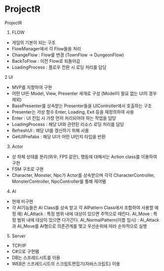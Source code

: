 # ProjectR
ProjectR

1. FLOW
- 게임의 기본이 되는 구조
- FlowManager에서 각 Flow들을 처리
- ChangeFlow : Flow를 변경 (TownFlow -> DungeonFlow)
- BackToFlow : 이전 Flow로 되돌아감
- LoadingProcess : 플로우 전환 시 로딩 처리를 담당

2 UI
- MVP를 지향하여 구현
- 어떤 UI든 Model, View, Presenter 세개로 구성
(Model이 필요 없는 UI의 경우 제외)
- BasePresenter를 상속받는 Presenter들을 UIController에서 호출하는 구조
- Presenter는 가상 함수 Enter, Loading, Exit 등을 재정의하여 사용
- Enter : UI 진입 시 가장 먼저 처리되어야 하는 작업을 담당
- LoadingProcess : 해당 UI와 관련된 리소스 로딩 처리를 담당
- RefreshUI : 해당 UI를 갱신하기 위해 사용
- GetUIPrefabs : 해당 UI가 어떤 UI인지 타입을 반환

3. Actor
- 상 하체 상태를 분리(와우, FPS 같은), 행동에 대해서는 Action class를 이용하여 구현
- FSM 구조로 구현
- Character, Monster, Npc가 Actor를 상속받으며
각각 CharacterController, MonsterController, NpcController를 통해 제어됌

4. AI
- 현재 미구현
- 각 AI기능들은 AI Class를 상속 받고 각 AIPattern Class에서 조합하여 사용할 예정
예)
AI_Attack : 특정 범위 내에 대상이 있으면 주먹으로 때린다.
AI_Move : 특정 범위 내에 대상이 있으면 다가간다.
AI_NormalPattern(이름 임시) : AI_Attack과 AI_Move를 AI형으로 의존관계를 맺고
우선순위에 따라 순차적으로 실행

5. Server
- TCP/IP
- C#으로 구현됌
- DB는 스프레드시트를 이용
- WEB은 스프레드시트의 스크립트편집기(자바스크립트) 이용
